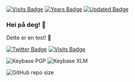 [![Visits Badge](https://badges.pufler.dev/visits/venturahimself/venturahimself)](https:ventura.one)
[![Years Badge](https://badges.pufler.dev/years/venturahimself)](https://badges.pufler.dev)
[![Updated Badge](https://badges.pufler.dev/updated/venturahimself/venturahimself)](https://badges.pufler.dev)

### Hei på deg! 👋

Dette er en test! 💬

[![Twitter Badge](https://img.shields.io/badge/Twitter-Profile-informational?style=flat&logo=twitter&logoColor=white&color=1CA2F1)](https://twitter.com/venturahimself)
[![Visits Badge](https://badges.pufler.dev/visits/venturahimself/venturahimself)](https:ventura.one)

![Keybase PGP](https://img.shields.io/keybase/pgp/venturahimself?style=for-the-badge)
![Keybase XLM](https://img.shields.io/keybase/xlm/venturahimself?style=for-the-badge)

![GitHub repo size](https://img.shields.io/github/repo-size/venturahimself/venturahimself?style=for-the-badge)

<!--
**venturahimself/venturahimself** is a ✨ _special_ ✨ repository because its `README.md` (this file) appears on your GitHub profile.

Here are some ideas to get you started:

- 🔭 I’m currently working on ...
- 🌱 I’m currently learning ...
- 👯 I’m looking to collaborate on ...
- 🤔 I’m looking for help with ...
- 💬 Ask me about ...
- 📫 How to reach me: ...
- 😄 Pronouns: ...
- ⚡ Fun fact: ...
-->

